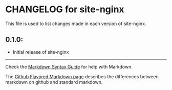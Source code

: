 # CHANGELOG for site-nginx

This file is used to list changes made in each version of site-nginx.

## 0.1.0:

* Initial release of site-nginx

- - -
Check the [Markdown Syntax Guide](http://daringfireball.net/projects/markdown/syntax) for help with Markdown.

The [Github Flavored Markdown page](http://github.github.com/github-flavored-markdown/) describes the differences between markdown on github and standard markdown.
